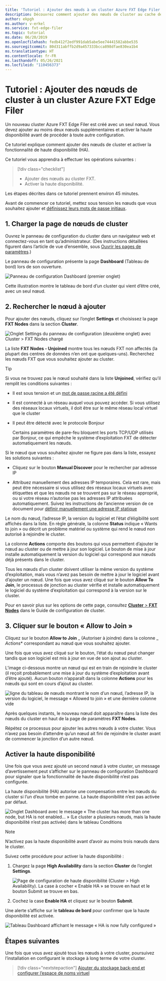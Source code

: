 ```yaml
---
title: 'Tutoriel : Ajouter des nœuds à un cluster Azure FXT Edge Filer'
description: Découvrez comment ajouter des nœuds de cluster au cache de stockage Azure FXT Edge Filer et activer la fonctionnalité Haute disponibilité.
author: ekpgh
ms.author: v-erkel
ms.service: fxt-edge-filer
ms.topic: tutorial
ms.date: 06/20/2019
ms.openlocfilehash: fedb412f2edf991dab5abe5ee74441582abbe535
ms.sourcegitcommit: 80d311abffb2d9a457333bcca898dfae830ea1b4
ms.translationtype: HT
ms.contentlocale: fr-FR
ms.lasthandoff: 05/26/2021
ms.locfileid: "110456373"
---
```

# <a name="tutorial-add-cluster-nodes-to-an-azure-fxt-edge-filer-cluster"></a>Tutoriel : Ajouter des nœuds de cluster à un cluster Azure FXT Edge Filer

Un nouveau cluster Azure FXT Edge Filer est créé avec un seul nœud. Vous devez ajouter au moins deux nœuds supplémentaires et activer la haute disponibilité avant de procéder à toute autre configuration.

Ce tutoriel explique comment ajouter des nœuds de cluster et activer la fonctionnalité de haute disponibilité (HA).

Ce tutoriel vous apprendra à effectuer les opérations suivantes :

> [!div class="checklist"]
>
> * Ajouter des nœuds au cluster FXT.
> * Activer la haute disponibilité.

Les étapes décrites dans ce tutoriel prennent environ 45 minutes.

Avant de commencer ce tutoriel, mettez sous tension les nœuds que vous souhaitez ajouter et [définissez leurs mots de passe initiaux](fxt-node-password.md).

## <a name="1-load-the-cluster-nodes-page"></a>1. Charger la page de nœuds de cluster

Ouvrez le panneau de configuration du cluster dans un navigateur web et connectez-vous en tant qu’administrateur. (Des instructions détaillées figurent dans l’article de vue d’ensemble, sous [Ouvrir les pages de paramètres](fxt-cluster-create.md#open-the-settings-pages).)

Le panneau de configuration présente la page **Dashboard** (Tableau de bord) lors de son ouverture. 

![Panneau de configuration Dashboard (premier onglet)](media/fxt-cluster-config/dashboard-1-node.png)

Cette illustration montre le tableau de bord d’un cluster qui vient d’être créé, avec un seul nœud.

## <a name="2-locate-the-node-to-add"></a>2. Rechercher le nœud à ajouter

Pour ajouter des nœuds, cliquez sur l’onglet **Settings** et choisissez la page **FXT Nodes** dans la section **Cluster**.

![Onglet Settings du panneau de configuration (deuxième onglet) avec Cluster > FXT Nodes chargé](media/fxt-cluster-config/settings-fxt-nodes.png)

La liste **FXT Nodes - Unjoined** montre tous les nœuds FXT non affectés (la plupart des centres de données n’en ont que quelques-uns). Recherchez les nœuds FXT que vous souhaitez ajouter au cluster.

> [!Tip]
> Si vous ne trouvez pas le nœud souhaité dans la liste **Unjoined**, vérifiez qu’il remplit les conditions suivantes :
>
> * Il est sous tension et un [mot de passe racine a été défini](fxt-node-password.md)
> * Il est connecté à un réseau auquel vous pouvez accéder. Si vous utilisez des réseaux locaux virtuels, il doit être sur le même réseau local virtuel que le cluster
> * Il peut être détecté avec le protocole Bonjour
>
>   Certains paramètres de pare-feu bloquent les ports TCP/UDP utilisés par Bonjour, ce qui empêche le système d’exploitation FXT de détecter automatiquement les nœuds.
>
> Si le nœud que vous souhaitez ajouter ne figure pas dans la liste, essayez les solutions suivantes :
>
> * Cliquez sur le bouton **Manual Discover** pour le rechercher par adresse IP
>
> * Attribuez manuellement des adresses IP temporaires. Cela est rare, mais peut être nécessaire si vous utilisez des réseaux locaux virtuels avec étiquettes et que les nœuds ne se trouvent pas sur le réseau approprié, ou si votre réseau n’autorise pas les adresses IP attribuées automatiquement. Suivez les instructions de l’ancienne version de ce document pour [définir manuellement une adresse IP statique](https://azure.github.io/Avere/legacy/create_cluster/4_8/html/static_ip.html)

Le nom du nœud, l’adresse IP, la version du logiciel et l’état d’éligibilité sont affichés dans la liste. En règle générale, la colonne **Status** indique « Wants to join » ou décrit un problème matériel ou système qui rend le nœud non autorisé à rejoindre le cluster.

La colonne **Actions** comporte des boutons qui vous permettent d’ajouter le nœud au cluster ou de mettre à jour son logiciel. Le bouton de mise à jour installe automatiquement la version du logiciel qui correspond aux nœuds déjà présents dans le cluster.

Tous les nœuds d’un cluster doivent utiliser la même version du système d’exploitation, mais vous n’avez pas besoin de mettre à jour le logiciel avant d’ajouter un nœud. Une fois que vous avez cliqué sur le bouton **Allow To Join**, le processus de jonction au cluster vérifie et installe automatiquement le logiciel du système d’exploitation qui correspond à la version sur le cluster.

Pour en savoir plus sur les options de cette page, consultez [**Cluster** > **FXT Nodes**](https://azure.github.io/Avere/legacy/ops_guide/4_7/html/gui_fxt_nodes.html) dans le Guide de configuration de cluster.

## <a name="3-click-the-allow-to-join-button"></a>3. Cliquer sur le bouton « Allow to Join »

Cliquez sur le bouton **Allow to Join** _ (Autoriser à joindre) dans la colonne _ *Actions** correspondant au nœud que vous souhaitez ajouter.

Une fois que vous avez cliqué sur le bouton, l’état du nœud peut changer tandis que son logiciel est mis à jour en vue de son ajout au cluster.

L’image ci-dessous montre un nœud qui est en train de rejoindre le cluster (il reçoit probablement une mise à jour du système d’exploitation avant d’être ajouté). Aucun bouton n’apparaît dans la colonne **Actions** pour les nœuds qui sont en cours d’ajout au cluster.

![ligne du tableau de nœuds montrant le nom d’un nœud, l’adresse IP, la version du logiciel, le message « Allowed to join » et une dernière colonne vide](media/fxt-cluster-config/node-join-in-process.png)

Après quelques instants, le nouveau nœud doit apparaître dans la liste des nœuds du cluster en haut de la page de paramètres **FXT Nodes**.

Répétez ce processus pour ajouter les autres nœuds à votre cluster. Vous n’avez pas besoin d’attendre qu’un nœud ait fini de rejoindre le cluster avant de commencer la jonction d’un autre nœud.

## <a name="enable-high-availability"></a>Activer la haute disponibilité

Une fois que vous avez ajouté un second nœud à votre cluster, un message d’avertissement peut s’afficher sur le panneau de configuration Dashboard pour signaler que la fonctionnalité de haute disponibilité n’est pas configurée.

La haute disponibilité (HA) autorise une compensation entre les nœuds du cluster si l’un d’eux tombe en panne. La haute disponibilité n’est pas activée par défaut.

![Onglet Dashboard avec le message « The cluster has more than one node, but HA is not enabled… » (Le cluster a plusieurs nœuds, mais la haute disponibilité n’est pas activée) dans le tableau Conditions](media/fxt-cluster-config/no-ha-2-nodes.png)

> [!Note]
> N’activez pas la haute disponibilité avant d’avoir au moins trois nœuds dans le cluster.

Suivez cette procédure pour activer la haute disponibilité :

1. Chargez la page **High Availability** dans la section **Cluster** de l’onglet **Settings**.

   ![Page de configuration de haute disponibilité (Cluster > High Availability). La case à cocher « Enable HA » se trouve en haut et le bouton Submit se trouve en bas.](media/fxt-cluster-config/enable-ha.png)

2. Cochez la case **Enable HA** et cliquez sur le bouton **Submit**.

Une alerte s’affiche sur le **tableau de bord** pour confirmer que la haute disponibilité est activée.

![Tableau Dashboard affichant le message « HA is now fully configured »](media/fxt-cluster-config/ha-configured-alert.png)

## <a name="next-steps"></a>Étapes suivantes

Une fois que vous avez ajouté tous les nœuds à votre cluster, poursuivez l’installation en configurant le stockage à long terme de votre cluster.

> [!div class="nextstepaction"]
> [Ajouter du stockage back-end et configurer l’espace de noms virtuel](fxt-add-storage.md)